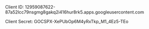 Client ID: 12959087622-87a52lcc79nsgmg8gakq2i416hur8rk5.apps.googleusercontent.com

Client Secret: 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

